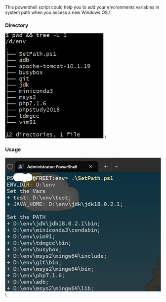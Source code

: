 This powershell script could help you to add your environments variables in system path when you access a new Windows OS.\
### Directory
![image](./screenshot.png) \

### Usage
![image](./screenshot1.png) \
